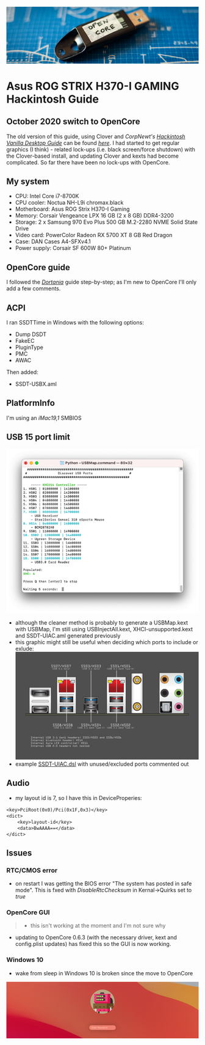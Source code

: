 ![Banner](https://raw.githubusercontent.com/Autocrit/Asus-ROG-STRIX-H370-I-GAMING-Hackintosh-Guide/master/images/banner4.jpg "Banner")

# Asus ROG STRIX H370-I GAMING Hackintosh Guide

## October 2020 switch to OpenCore
The old version of this guide, using Clover and *CorpNewt's [Hackintosh Vanilla Desktop Guide](https://hackintosh.gitbook.io/-r-hackintosh-vanilla-desktop-guide/)* can be found [*here*](README_OLD.md). I had started to get regular graphics (I think) - related lock-ups (i.e. black screen/force shutdown) with the Clover-based install, and updating Clover and kexts had become complicated. So far there have been no lock-ups with OpenCore. 

## My system
* CPU: Intel Core i7-8700K
* CPU cooler: Noctua NH-L9i chromax.black
* Motherboard: Asus ROG Strix H370-I Gaming
* Memory: Corsair Vengeance LPX 16 GB (2 x 8 GB) DDR4-3200
* Storage: 2 x Samsung 970 Evo Plus 500 GB M.2-2280 NVME Solid State Drive
* Video card: PowerColor Radeon RX 5700 XT 8 GB Red Dragon
* Case: DAN Cases A4-SFXv4.1
* Power supply: Corsair SF 600W 80+ Platinum

## OpenCore guide
I followed the [*Dortania*](https://dortania.github.io/OpenCore-Install-Guide/) guide step-by-step; as I'm new to OpenCore I'll only add a few comments.

## ACPI
I ran SSDTTime in Windows with the following options:
- Dump DSDT
- FakeEC
- PluginType
- PMC
- AWAC

Then added:
- SSDT-USBX.aml

## PlatformInfo
I'm using an *iMac19,1* SMBIOS

## USB 15 port limit
![USBMap](https://raw.githubusercontent.com/Autocrit/Asus-ROG-STRIX-H370-I-GAMING-Hackintosh-Guide/master/images/usb_map.png "USBMap")
- although the cleaner method is probably to generate a USBMap.kext with USBMap, I'm still using USBInjectAll.kext, XHCI-unsupported.kext and SSDT-UIAC.aml generated previously
- this graphic might still be useful when deciding which ports to include or exlude:
![Asus H370-I GAMING USB ports](https://raw.githubusercontent.com/Autocrit/Asus-ROG-STRIX-H370-I-GAMING-Hackintosh-Guide/master/images/asus-h370-i-gaming-usb-ports-2.png "Asus H370-I GAMING USB ports")
- example [SSDT-UIAC.dsl](https://github.com/Autocrit/Asus-ROG-STRIX-H370-I-GAMING-Hackintosh-Guide/blob/master/resources/SSDT-UIAC.dsl) with unused/excluded ports commented out

## Audio
- my layout id is 7, so I have this in DeviceProperies:
```
<key>PciRoot(0x0)/Pci(0x1F,0x3)</key>
<dict>
	<key>layout-id</key>
	<data>BwAAAA==</data>
</dict>
```

## Issues
### RTC/CMOS error
- on restart I was getting the BIOS error "The system has posted in safe mode". This is fxed with *DisableRtcChecksum* in Kernal->Quirks set to *true*

### OpenCore GUI
> - this isn't working at the moment and I'm not sure why
- updating to OpenCore 0.6.3 (with the necessary driver, kext and config.plist updates) has fixed this so the GUI is now working.

### Windows 10
- wake from sleep in Windows 10 is broken since the move to OpenCore

![Big Sur](https://raw.githubusercontent.com/Autocrit/Asus-ROG-STRIX-H370-I-GAMING-Hackintosh-Guide/master/images/big_sur_banner.jpg "Big Sur")

